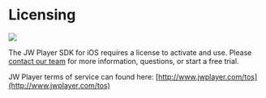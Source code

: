 # Licensing

<img src="https://img.shields.io/badge/SDK-iOS%20v3-0AAC29.svg?logo=apple">

The JW Player SDK for iOS requires a license to activate and use. Please [contact our team](http://www.jwplayer.com/contact-us/) for more information, questions, or start a free trial.

JW Player terms of service can found here: [http://www.jwplayer.com/tos](http://www.jwplayer.com/tos)